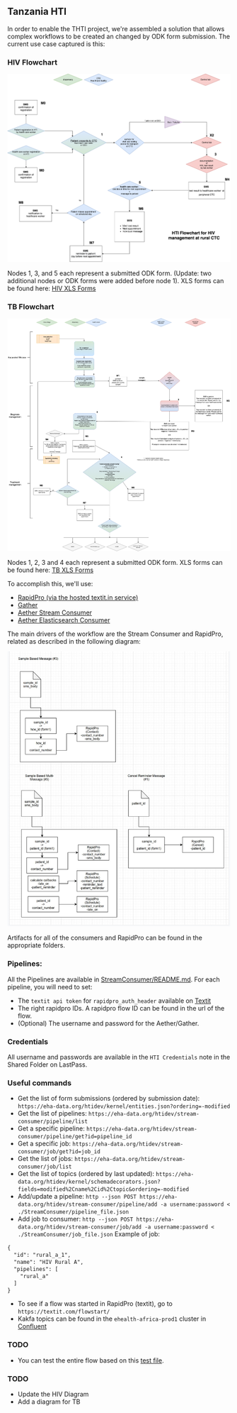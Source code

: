 ## Tanzania HTI

In order to enable the THTI project, we're assembled a solution that allows complex workflows to be created an changed by ODK form submission. The current use case captured is this:

### HIV Flowchart
![HIV Flowchart](/doc/hiv_flowchart.png)

Nodes 1, 3, and 5 each represent a submitted ODK form. (Update: two additional nodes or ODK forms were added before node 1). XLS forms can be found here: [HIV XLS Forms](https://drive.google.com/drive/folders/1JH3GJyF3hMjdzFYgiIt6DzwrQ8pl7zdH)

### TB Flowchart
![TB Flowchart](/doc/tb_flowchart.png)

Nodes 1, 2, 3 and 4 each represent a submitted ODK form. XLS forms can be found here: [TB XLS Forms](https://drive.google.com/drive/folders/13JwDJLgS_uFgrUR3Zd-YziF5hbGnqIcw?usp=sharing)

To accomplish this, we'll use:
- [RapidPro (via the hosted textit.in service)](https://textit.in)
- [Gather](https://github.com/ehealthafrica/gather)
- [Aether Stream Consumer](https://github.com/ehealthafrica/aether-stream-consumer)
- [Aether Elasticsearch Consumer](https://github.com/ehealthafrica/aether-elasticsearch-consumer)

The main drivers of the workflow are the Stream Consumer and RapidPro, related as described in the following diagram:

![Diagram](/doc/Selection_001.jpg)

Artifacts for all of the consumers and RapidPro can be found in the appropriate folders.

### Pipelines:

All the Pipelines are available in [StreamConsumer/README.md](https://github.com/eHealthAfrica/tanzania-hti/tree/master/StreamConsumer#pipelines). For each pipeline, you will need to set:
- The `textit api token` for `rapidpro_auth_header` available on [Textit](https://textit.com/org/home/)
- The right rapidpro IDs. A rapidpro flow ID can be found in the url of the flow.
- (Optional) The username and password for the Aether/Gather.

### Credentials

All username and passwords are available in the `HTI Credentials` note in the Shared Folder on LastPass.

### Useful commands

- Get the list of form submissions (ordered by submission date): `https://eha-data.org/htidev/kernel/entities.json?ordering=-modified`
- Get the list of pipelines: `https://eha-data.org/htidev/stream-consumer/pipeline/list`
- Get a specific pipeline: `https://eha-data.org/htidev/stream-consumer/pipeline/get?id=pipeline_id`
- Get a specific job: `https://eha-data.org/htidev/stream-consumer/job/get?id=job_id`
- Get the list of jobs: `https://eha-data.org/htidev/stream-consumer/job/list`
- Get the list of topics (ordered by last updated): `https://eha-data.org/htidev/kernel/schemadecorators.json?fields=modified%2Cname%2Cid%2Ctopic&ordering=-modified`
- Add/update a pipeline: `http --json POST https://eha-data.org/htidev/stream-consumer/pipeline/add -a username:password < ./StreamConsumer/pipeline_file.json`
- Add job to consumer: `http --json POST https://eha-data.org/htidev/stream-consumer/job/add -a username:password < ./StreamConsumer/job_file.json`
Example of job:
```
{
  "id": "rural_a_1",
  "name": "HIV Rural A",
  "pipelines": [
    "rural_a"
  ]
}
```
- To see if a flow was started in RapidPro (textit), go to `https://textit.com/flowstart/`
- Kakfa topics can be found in the `ehealth-africa-prod1` cluster in [Confluent](https://confluent.cloud/)

### TODO

- You can test the entire flow based on this [test file](https://docs.google.com/spreadsheets/d/1YmnVkh9YuN-7flEaBvW4VXmlpUFp-zdpPYTbj8E5ncQ/edit#gid=0).

### TODO

- Update the HIV Diagram
- Add a diagram for TB
